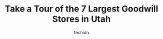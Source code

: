 ---
layout: ampstory
image: https://i0.wp.com/paketmu.com/wp-content/uploads/2023/06/deseret-industries-thrift-store-donation-center-0-in-utah-1686369912.jpeg?resize=640,853
author: techidn
featured: false
description: Explore the diverse Goodwill Store scene in Utah, home to an incredible selection of 7 establishments catering to every taste. Whether youre in search of iconic favorites or undiscovered tr
title: Take a Tour of the 7 Largest Goodwill Stores in Utah
cover:
   title: Take a Tour of the 7 Largest Goodwill Stores in Utah
   subtitle: RICKPATE
   background: https://paketmu.com/wp-content/uploads/2023/06/deseret-industries-thrift-store-donation-center-0-in-utah-1686369912.jpeg

pages: 
 - layout: thirds
   top: <h1>#1 Goodwill Store</h1>
   bottom: "<p>I wasnt very stoked to find out that there is nowhere to safely lock up your bike when you wanna do a little second hand shopping.This Goodwill Store is pretty well or</p>"
   background: https://paketmu.com/wp-content/uploads/2023/06/deseret-industries-thrift-store-donation-center-1-in-utah-1686369913.jpeg
   backgroundblur: true
 - layout: thirds
   top: <h1>#2 Goodwill Store</h1>
   bottom: "<p>I was really impressed with the organization of the store, the friendliness of the cashiers, and the brand-new products available. I was surprised at the price difference</p>"
   background: https://paketmu.com/wp-content/uploads/2023/06/deseret-industries-thrift-store-donation-center-2-in-utah-1686369914.jpeg
   cta:
      link: https://paketmu.com/take-a-tour-of-the-7-largest-goodwill-stores-in-utah/
      text: Take a Tour of the 7 Largest Goodwill Stores in Utah
 - layout: thirds
   top: <h1>#3 Goodwill Store</h1>
   bottom: "<p>Ive been going to this Goodwill for years and have always prided myself on being a pleasant customer. Ive donated tons and tons to this location, always cleaned up afte</p>"
   background: https://paketmu.com/wp-content/uploads/2023/06/deseret-industries-thrift-store-donation-center-3-in-utah-1686369914.jpeg
   cta:
      link: https://paketmu.com/take-a-tour-of-the-7-largest-goodwill-stores-in-utah/
      text: Take a Tour of the 7 Largest Goodwill Stores in Utah
 - layout: thirds
   top: <h1>#4 Deseret Industries Thrift Store & Donation Center</h1>
   bottom: "<p>2140 S 800 E, Salt Lake City, UT 84106, United States</p>"
   background: https://images.unsplash.com/photo-1608501821300-4f99e58bba77?ixlib=rb-4.0.3&ixid=MnwxMjA3fDB8MHxwaG90by1wYWdlfHx8fGVufDB8fHx8&auto=format&fit=crop&w=640&h=853&q=80
   cta:
      link: https://paketmu.com/take-a-tour-of-the-7-largest-goodwill-stores-in-utah/
      text: Take a Tour of the 7 Largest Goodwill Stores in Utah
 - layout: thirds
   top: <h1>#5 Goodwill Outlet</h1>
   bottom: "<p>1850 W 1500 S, Salt Lake City, UT 84104, United States</p>"
   background: https://images.unsplash.com/photo-1557672172-298e090bd0f1?ixlib=rb-4.0.3&ixid=MnwxMjA3fDB8MHxwaG90by1wYWdlfHx8fGVufDB8fHx8&auto=format&fit=crop&w=640&h=853&q=80
   cta:
      link: https://paketmu.com/take-a-tour-of-the-7-largest-goodwill-stores-in-utah/
      text: Take a Tour of the 7 Largest Goodwill Stores in Utah
 - layout: thirds
   top: <h1>#6 Goodwill Store</h1>
   bottom: "<p>6968 S Redwood Rd, West Jordan, UT 84084, United States</p>"
   background: https://images.unsplash.com/photo-1574169208507-84376144848b?ixlib=rb-4.0.3&ixid=MnwxMjA3fDB8MHxwaG90by1wYWdlfHx8fGVufDB8fHx8&auto=format&fit=crop&w=640&h=853&q=80
   cta:
      link: https://paketmu.com/take-a-tour-of-the-7-largest-goodwill-stores-in-utah/
      text: Take a Tour of the 7 Largest Goodwill Stores in Utah
 - layout: thirds
   top: <h1>#7 Green World Thrift Market</h1>
   bottom: "<p>2698 S Redwood Rd Suite F, West Valley City, UT 84119, United States</p>"
   background: https://images.unsplash.com/photo-1613843873231-1447db182f97?ixlib=rb-4.0.3&ixid=MnwxMjA3fDB8MHxwaG90by1wYWdlfHx8fGVufDB8fHx8&auto=format&fit=crop&w=640&h=853&q=80
   cta:
      link: https://paketmu.com/take-a-tour-of-the-7-largest-goodwill-stores-in-utah/
      text: Take a Tour of the 7 Largest Goodwill Stores in Utah
 - layout: thirds
   middle: Continue reading...
   background: https://images.unsplash.com/photo-1509114397022-ed747cca3f65?ixlib=rb-4.0.3&ixid=MnwxMjA3fDB8MHxwaG90by1wYWdlfHx8fGVufDB8fHx8&auto=format&fit=crop&w=640&h=853&q=80
   cta:
      link: https://paketmu.com/take-a-tour-of-the-7-largest-goodwill-stores-in-utah/
      text: Take a Tour of the 7 Largest Goodwill Stores in Utah
      
---
